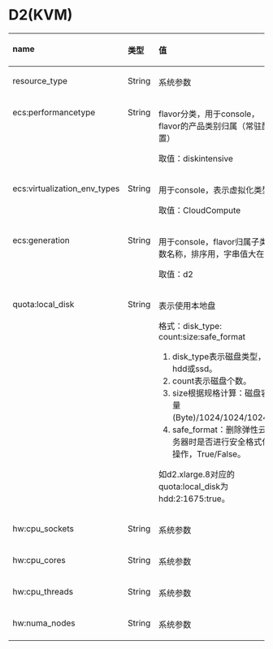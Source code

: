 # D2\(KVM\)<a name="ZH-CN_TOPIC_0114104001"></a>

<a name="zh-cn_topic_0114079823_table30105629"></a>
<table><thead align="left"><tr id="zh-cn_topic_0114079823_row47062423"><th class="cellrowborder" valign="top" width="33.333333333333336%" id="mcps1.1.4.1.1"><p id="zh-cn_topic_0114079823_p53959953"><a name="zh-cn_topic_0114079823_p53959953"></a><a name="zh-cn_topic_0114079823_p53959953"></a>name</p>
</th>
<th class="cellrowborder" valign="top" width="23.232323232323235%" id="mcps1.1.4.1.2"><p id="zh-cn_topic_0114079823_p8680100"><a name="zh-cn_topic_0114079823_p8680100"></a><a name="zh-cn_topic_0114079823_p8680100"></a>类型</p>
</th>
<th class="cellrowborder" valign="top" width="43.43434343434344%" id="mcps1.1.4.1.3"><p id="zh-cn_topic_0114079823_p31999479"><a name="zh-cn_topic_0114079823_p31999479"></a><a name="zh-cn_topic_0114079823_p31999479"></a>值</p>
</th>
</tr>
</thead>
<tbody><tr id="zh-cn_topic_0114079823_row41820978"><td class="cellrowborder" valign="top" width="33.333333333333336%" headers="mcps1.1.4.1.1 "><p id="zh-cn_topic_0114079823_p32056062"><a name="zh-cn_topic_0114079823_p32056062"></a><a name="zh-cn_topic_0114079823_p32056062"></a>resource_type</p>
</td>
<td class="cellrowborder" valign="top" width="23.232323232323235%" headers="mcps1.1.4.1.2 "><p id="zh-cn_topic_0114079823_p46404226"><a name="zh-cn_topic_0114079823_p46404226"></a><a name="zh-cn_topic_0114079823_p46404226"></a>String</p>
</td>
<td class="cellrowborder" valign="top" width="43.43434343434344%" headers="mcps1.1.4.1.3 "><p id="zh-cn_topic_0114079823_p645991"><a name="zh-cn_topic_0114079823_p645991"></a><a name="zh-cn_topic_0114079823_p645991"></a>系统参数</p>
</td>
</tr>
<tr id="zh-cn_topic_0114079823_row5813925"><td class="cellrowborder" valign="top" width="33.333333333333336%" headers="mcps1.1.4.1.1 "><p id="zh-cn_topic_0114079823_p1165950"><a name="zh-cn_topic_0114079823_p1165950"></a><a name="zh-cn_topic_0114079823_p1165950"></a>ecs:performancetype</p>
</td>
<td class="cellrowborder" valign="top" width="23.232323232323235%" headers="mcps1.1.4.1.2 "><p id="zh-cn_topic_0114079823_p27333131"><a name="zh-cn_topic_0114079823_p27333131"></a><a name="zh-cn_topic_0114079823_p27333131"></a>String</p>
</td>
<td class="cellrowborder" valign="top" width="43.43434343434344%" headers="mcps1.1.4.1.3 "><p id="zh-cn_topic_0114079823_p66500021"><a name="zh-cn_topic_0114079823_p66500021"></a><a name="zh-cn_topic_0114079823_p66500021"></a>flavor分类，用于console，flavor的产品类别归属（常驻配置）</p>
<p id="zh-cn_topic_0114079823_p61629280"><a name="zh-cn_topic_0114079823_p61629280"></a><a name="zh-cn_topic_0114079823_p61629280"></a>取值：diskintensive</p>
</td>
</tr>
<tr id="zh-cn_topic_0114079823_row17792611"><td class="cellrowborder" valign="top" width="33.333333333333336%" headers="mcps1.1.4.1.1 "><p id="zh-cn_topic_0114079823_p31915390"><a name="zh-cn_topic_0114079823_p31915390"></a><a name="zh-cn_topic_0114079823_p31915390"></a>ecs:virtualization_env_types</p>
</td>
<td class="cellrowborder" valign="top" width="23.232323232323235%" headers="mcps1.1.4.1.2 "><p id="zh-cn_topic_0114079823_p35009773"><a name="zh-cn_topic_0114079823_p35009773"></a><a name="zh-cn_topic_0114079823_p35009773"></a>String</p>
</td>
<td class="cellrowborder" valign="top" width="43.43434343434344%" headers="mcps1.1.4.1.3 "><p id="zh-cn_topic_0114079823_p17219353"><a name="zh-cn_topic_0114079823_p17219353"></a><a name="zh-cn_topic_0114079823_p17219353"></a>用于console，表示虚拟化类型</p>
<p id="zh-cn_topic_0114079823_p20756449"><a name="zh-cn_topic_0114079823_p20756449"></a><a name="zh-cn_topic_0114079823_p20756449"></a>取值：CloudCompute</p>
</td>
</tr>
<tr id="zh-cn_topic_0114079823_row52590313"><td class="cellrowborder" valign="top" width="33.333333333333336%" headers="mcps1.1.4.1.1 "><p id="zh-cn_topic_0114079823_p31956933"><a name="zh-cn_topic_0114079823_p31956933"></a><a name="zh-cn_topic_0114079823_p31956933"></a>ecs:generation</p>
</td>
<td class="cellrowborder" valign="top" width="23.232323232323235%" headers="mcps1.1.4.1.2 "><p id="zh-cn_topic_0114079823_p38374806"><a name="zh-cn_topic_0114079823_p38374806"></a><a name="zh-cn_topic_0114079823_p38374806"></a>String</p>
</td>
<td class="cellrowborder" valign="top" width="43.43434343434344%" headers="mcps1.1.4.1.3 "><p id="zh-cn_topic_0114079823_p21351620"><a name="zh-cn_topic_0114079823_p21351620"></a><a name="zh-cn_topic_0114079823_p21351620"></a>用于console，flavor归属子类代数名称，排序用，字串值大在前</p>
<p id="zh-cn_topic_0114079823_p57946857"><a name="zh-cn_topic_0114079823_p57946857"></a><a name="zh-cn_topic_0114079823_p57946857"></a>取值：d2</p>
</td>
</tr>
<tr id="zh-cn_topic_0114079823_row51759670"><td class="cellrowborder" valign="top" width="33.333333333333336%" headers="mcps1.1.4.1.1 "><p id="zh-cn_topic_0114079823_p31783765"><a name="zh-cn_topic_0114079823_p31783765"></a><a name="zh-cn_topic_0114079823_p31783765"></a>quota:local_disk</p>
</td>
<td class="cellrowborder" valign="top" width="23.232323232323235%" headers="mcps1.1.4.1.2 "><p id="zh-cn_topic_0114079823_p24348168"><a name="zh-cn_topic_0114079823_p24348168"></a><a name="zh-cn_topic_0114079823_p24348168"></a>String</p>
</td>
<td class="cellrowborder" valign="top" width="43.43434343434344%" headers="mcps1.1.4.1.3 "><p id="zh-cn_topic_0114079823_p26044600"><a name="zh-cn_topic_0114079823_p26044600"></a><a name="zh-cn_topic_0114079823_p26044600"></a>表示使用本地盘</p>
<p id="zh-cn_topic_0114079823_p33074810"><a name="zh-cn_topic_0114079823_p33074810"></a><a name="zh-cn_topic_0114079823_p33074810"></a>格式：disk_type: count:size:safe_format</p>
<a name="ol14129181193818"></a><a name="ol14129181193818"></a><ol id="ol14129181193818"><li>disk_type表示磁盘类型，hdd或ssd。</li><li>count表示磁盘个数。</li><li>size根据规格计算：磁盘容量(Byte)/1024/1024/1024。</li><li>safe_format：删除弹性云服务器时是否进行安全格式化操作，True/False。</li></ol>
<p id="zh-cn_topic_0114079823_p32311362"><a name="zh-cn_topic_0114079823_p32311362"></a><a name="zh-cn_topic_0114079823_p32311362"></a>如d2.xlarge.8对应的quota:local_disk为hdd:2:1675:true。</p>
</td>
</tr>
<tr id="zh-cn_topic_0114079823_row22366803"><td class="cellrowborder" valign="top" width="33.333333333333336%" headers="mcps1.1.4.1.1 "><p id="zh-cn_topic_0114079823_p66880658"><a name="zh-cn_topic_0114079823_p66880658"></a><a name="zh-cn_topic_0114079823_p66880658"></a>hw:cpu_sockets</p>
</td>
<td class="cellrowborder" valign="top" width="23.232323232323235%" headers="mcps1.1.4.1.2 "><p id="zh-cn_topic_0114079823_p48624250"><a name="zh-cn_topic_0114079823_p48624250"></a><a name="zh-cn_topic_0114079823_p48624250"></a>String</p>
</td>
<td class="cellrowborder" valign="top" width="43.43434343434344%" headers="mcps1.1.4.1.3 "><p id="zh-cn_topic_0114079823_p46250162"><a name="zh-cn_topic_0114079823_p46250162"></a><a name="zh-cn_topic_0114079823_p46250162"></a>系统参数</p>
</td>
</tr>
<tr id="zh-cn_topic_0114079823_row13598275"><td class="cellrowborder" valign="top" width="33.333333333333336%" headers="mcps1.1.4.1.1 "><p id="zh-cn_topic_0114079823_p27718519"><a name="zh-cn_topic_0114079823_p27718519"></a><a name="zh-cn_topic_0114079823_p27718519"></a>hw:cpu_cores</p>
</td>
<td class="cellrowborder" valign="top" width="23.232323232323235%" headers="mcps1.1.4.1.2 "><p id="zh-cn_topic_0114079823_p30607567"><a name="zh-cn_topic_0114079823_p30607567"></a><a name="zh-cn_topic_0114079823_p30607567"></a>String</p>
</td>
<td class="cellrowborder" valign="top" width="43.43434343434344%" headers="mcps1.1.4.1.3 "><p id="zh-cn_topic_0114079823_p63293876"><a name="zh-cn_topic_0114079823_p63293876"></a><a name="zh-cn_topic_0114079823_p63293876"></a>系统参数</p>
</td>
</tr>
<tr id="zh-cn_topic_0114079823_row32773974"><td class="cellrowborder" valign="top" width="33.333333333333336%" headers="mcps1.1.4.1.1 "><p id="zh-cn_topic_0114079823_p37446265"><a name="zh-cn_topic_0114079823_p37446265"></a><a name="zh-cn_topic_0114079823_p37446265"></a>hw:cpu_threads</p>
</td>
<td class="cellrowborder" valign="top" width="23.232323232323235%" headers="mcps1.1.4.1.2 "><p id="zh-cn_topic_0114079823_p13248604"><a name="zh-cn_topic_0114079823_p13248604"></a><a name="zh-cn_topic_0114079823_p13248604"></a>String</p>
</td>
<td class="cellrowborder" valign="top" width="43.43434343434344%" headers="mcps1.1.4.1.3 "><p id="zh-cn_topic_0114079823_p66503975"><a name="zh-cn_topic_0114079823_p66503975"></a><a name="zh-cn_topic_0114079823_p66503975"></a>系统参数</p>
</td>
</tr>
<tr id="zh-cn_topic_0114079823_row61664867"><td class="cellrowborder" valign="top" width="33.333333333333336%" headers="mcps1.1.4.1.1 "><p id="zh-cn_topic_0114079823_p28798367"><a name="zh-cn_topic_0114079823_p28798367"></a><a name="zh-cn_topic_0114079823_p28798367"></a>hw:numa_nodes</p>
</td>
<td class="cellrowborder" valign="top" width="23.232323232323235%" headers="mcps1.1.4.1.2 "><p id="zh-cn_topic_0114079823_p50966358"><a name="zh-cn_topic_0114079823_p50966358"></a><a name="zh-cn_topic_0114079823_p50966358"></a>String</p>
</td>
<td class="cellrowborder" valign="top" width="43.43434343434344%" headers="mcps1.1.4.1.3 "><p id="zh-cn_topic_0114079823_p34634354"><a name="zh-cn_topic_0114079823_p34634354"></a><a name="zh-cn_topic_0114079823_p34634354"></a>系统参数</p>
</td>
</tr>
</tbody>
</table>

